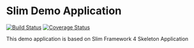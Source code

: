 # Slim Demo Application

[![Build Status](https://travis-ci.org/krlv/service-skeleton.svg?branch=master)](https://travis-ci.org/krlv/service-skeleton)
[![Coverage Status](https://coveralls.io/repos/github/krlv/service-skeleton/badge.svg?branch=master)](https://coveralls.io/github/krlv/service-skeleton?branch=master)

This demo application is based on Slim Framework 4 Skeleton Application
